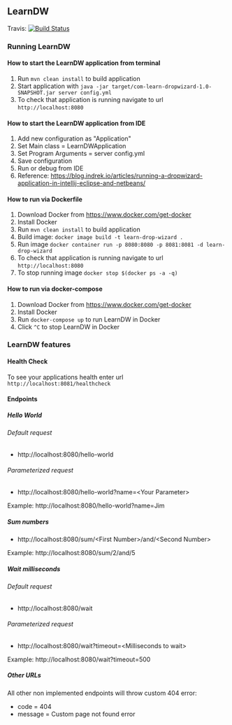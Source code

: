 ## LearnDW

Travis: [![Build Status](https://travis-ci.org/alex-d-bondarev/learn-drop-wizard.svg?branch=master)](https://travis-ci.org/alex-d-bondarev/learn-drop-wizard)


### Running LearnDW


#### How to start the LearnDW application from terminal

1. Run `mvn clean install` to build application
1. Start application with `java -jar target/com-learn-dropwizard-1.0-SNAPSHOT.jar server config.yml`
1. To check that application is running navigate to url `http://localhost:8080`

#### How to start the LearnDW application from IDE

1. Add new configuration as "Application"
1. Set Main class = LearnDWApplication
1. Set Program Arguments = server config.yml
1. Save configuration
1. Run or debug from IDE
1. Reference: https://blog.indrek.io/articles/running-a-dropwizard-application-in-intellij-eclipse-and-netbeans/

#### How to run via Dockerfile

1. Download Docker from https://www.docker.com/get-docker
1. Install Docker
1. Run `mvn clean install` to build application
1. Build image: `docker image build -t learn-drop-wizard .`
1. Run image `docker container run -p 8080:8080 -p 8081:8081 -d learn-drop-wizard`
1. To check that application is running navigate to url `http://localhost:8080`
1. To stop running image `docker stop $(docker ps -a -q)`

#### How to run via docker-compose

1. Download Docker from https://www.docker.com/get-docker
1. Install Docker
1. Run `docker-compose up` to run LearnDW in Docker
1. Click `^C` to stop LearnDW in Docker

### LearnDW features

#### Health Check

To see your applications health enter url `http://localhost:8081/healthcheck`

#### Endpoints

##### Hello World
###### Default request
* http://localhost:8080/hello-world
###### Parameterized request
* http://localhost:8080/hello-world?name=\<Your Parameter>

Example: http://localhost:8080/hello-world?name=Jim

##### Sum numbers
* http://localhost:8080/sum/\<First Number>/and/\<Second Number>

Example: http://localhost:8080/sum/2/and/5

##### Wait milliseconds
###### Default request
* http://localhost:8080/wait
###### Parameterized request
* http://localhost:8080/wait?timeout=\<Milliseconds to wait>

Example: http://localhost:8080/wait?timeout=500

##### Other URLs
All other non implemented endpoints will throw custom 404 error:
* code = 404
* message = Custom page not found error

